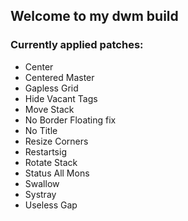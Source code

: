 ## Welcome to my dwm build

### Currently applied patches:

- Center
- Centered Master
- Gapless Grid
- Hide Vacant Tags
- Move Stack
- No Border Floating fix
- No Title
- Resize Corners
- Restartsig
- Rotate Stack
- Status All Mons
- Swallow
- Systray
- Useless Gap

